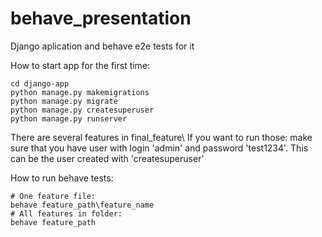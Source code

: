 # behave_presentation
Django aplication and behave e2e tests for it


How to start app for the first time:
```
cd django-app
python manage.py makemigrations
python manage.py migrate
python manage.py createsuperuser
python manage.py runserver
```
There are several features in final_feature\ If you want to run those: make sure that you have user with login 'admin' and password 'test1234'. This can be the user created with 'createsuperuser' 

How to run behave tests:
```cd behave-app
# One feature file:
behave feature_path\feature_name
# All features in folder:
behave feature_path
```
